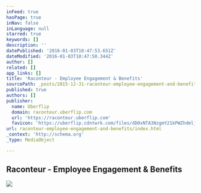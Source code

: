 ```yaml
---
inFeed: true
hasPage: true
inNav: false
inLanguage: null
starred: true
keywords: []
description: ''
datePublished: '2016-01-03T10:47:53.651Z'
dateModified: '2016-01-03T10:47:50.344Z'
author: []
related: []
app_links: []
title: 'Raconteur - Employee Engagement & Benefits'
sourcePath: _posts/2015-12-31-raconteur-employee-engagement-and-benefits.md
published: true
authors: []
publisher:
  name: Uberflip
  domain: raconteur.uberflip.com
  url: 'https://raconteur.uberflip.com'
  favicon: 'https://uberflip.cdntwrk.com/files/dD0xNTA3NzgmY21kPWZhdmljb24mdmVyc2lvbj0xNDQ4NDc2OTAwJmV4dD1wbmcmc2l6ZT0xOTUmc2lnPTMyNWIyNDdhYmI5MGQzMWJiYzExYmRkMWE5OWZjNGFm/favicon.png'
url: raconteur-employee-engagement-and-benefits/index.html
_context: 'http://schema.org'
_type: MediaObject

---
```

<article style=""><h1>Raconteur - Employee Engagement &amp; Benefits</h1><p></p><img src="https://uberflip.cdntwrk.com/files/aT01NzcyNDMmcD0wJnZlcnNpb249MSZjbWQ9diZzaWc9OGFiNmQxMTdjOTc1YzY3Njg0ZjJlYTZlMDk5NmRiMjI%253D/-w-160.jpg" /></article>